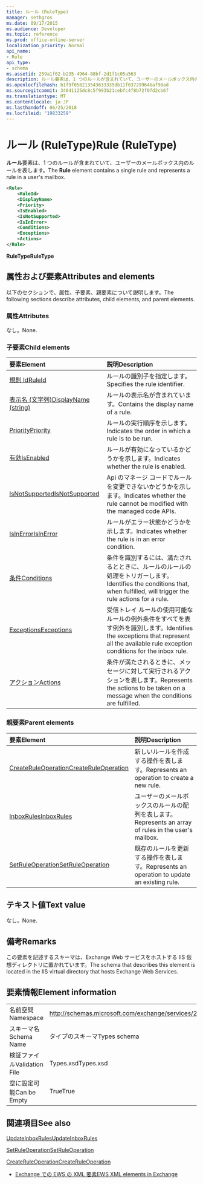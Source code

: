 ```yaml
---
title: ルール (RuleType)
manager: sethgros
ms.date: 09/17/2015
ms.audience: Developer
ms.topic: reference
ms.prod: office-online-server
localization_priority: Normal
api_name:
- Rule
api_type:
- schema
ms.assetid: 259a1f62-b235-4964-88bf-2d1f1c05a563
description: ルール要素は、1 つのルールが含まれていて、ユーザーのメールボックス内のルールを表します。
ms.openlocfilehash: b1f9f058213543633335db11f03729964baf98ad
ms.sourcegitcommit: 34041125dc8c5f993b21cebfc4f8b72f0fd2cb6f
ms.translationtype: MT
ms.contentlocale: ja-JP
ms.lasthandoff: 06/25/2018
ms.locfileid: "19833259"
---
```

# <a name="rule-ruletype"></a><span data-ttu-id="3fd10-103">ルール (RuleType)</span><span class="sxs-lookup"><span data-stu-id="3fd10-103">Rule (RuleType)</span></span>

<span data-ttu-id="3fd10-104">**ルール**要素は、1 つのルールが含まれていて、ユーザーのメールボックス内のルールを表します。</span><span class="sxs-lookup"><span data-stu-id="3fd10-104">The **Rule** element contains a single rule and represents a rule in a user's mailbox.</span></span> 
  
```XML
<Rule>
    <RuleId>
    <DisplayName>
    <Priority>
    <IsEnabled>
    <IsNotSupported>
    <IsInError>
    <Conditions>
    <Exceptions>
    <Actions>
</Rule>
```

 <span data-ttu-id="3fd10-105">**RuleType**</span><span class="sxs-lookup"><span data-stu-id="3fd10-105">**RuleType**</span></span>
## <a name="attributes-and-elements"></a><span data-ttu-id="3fd10-106">属性および要素</span><span class="sxs-lookup"><span data-stu-id="3fd10-106">Attributes and elements</span></span>

<span data-ttu-id="3fd10-107">以下のセクションで、属性、子要素、親要素について説明します。</span><span class="sxs-lookup"><span data-stu-id="3fd10-107">The following sections describe attributes, child elements, and parent elements.</span></span>
  
### <a name="attributes"></a><span data-ttu-id="3fd10-108">属性</span><span class="sxs-lookup"><span data-stu-id="3fd10-108">Attributes</span></span>

<span data-ttu-id="3fd10-109">なし。</span><span class="sxs-lookup"><span data-stu-id="3fd10-109">None.</span></span>
  
### <a name="child-elements"></a><span data-ttu-id="3fd10-110">子要素</span><span class="sxs-lookup"><span data-stu-id="3fd10-110">Child elements</span></span>

|<span data-ttu-id="3fd10-111">**要素**</span><span class="sxs-lookup"><span data-stu-id="3fd10-111">**Element**</span></span>|<span data-ttu-id="3fd10-112">**説明**</span><span class="sxs-lookup"><span data-stu-id="3fd10-112">**Description**</span></span>|
|:-----|:-----|
|[<span data-ttu-id="3fd10-113">規則 Id</span><span class="sxs-lookup"><span data-stu-id="3fd10-113">RuleId</span></span>](ruleid.md) <br/> |<span data-ttu-id="3fd10-114">ルールの識別子を指定します。</span><span class="sxs-lookup"><span data-stu-id="3fd10-114">Specifies the rule identifier.</span></span>  <br/> |
|[<span data-ttu-id="3fd10-115">表示名 (文字列)</span><span class="sxs-lookup"><span data-stu-id="3fd10-115">DisplayName (string)</span></span>](displayname-string.md) <br/> |<span data-ttu-id="3fd10-116">ルールの表示名が含まれています。</span><span class="sxs-lookup"><span data-stu-id="3fd10-116">Contains the display name of a rule.</span></span>  <br/> |
|[<span data-ttu-id="3fd10-117">Priority</span><span class="sxs-lookup"><span data-stu-id="3fd10-117">Priority</span></span>](priority.md) <br/> |<span data-ttu-id="3fd10-118">ルールの実行順序を示します。</span><span class="sxs-lookup"><span data-stu-id="3fd10-118">Indicates the order in which a rule is to be run.</span></span>  <br/> |
|[<span data-ttu-id="3fd10-119">有効</span><span class="sxs-lookup"><span data-stu-id="3fd10-119">IsEnabled</span></span>](isenabled.md) <br/> |<span data-ttu-id="3fd10-120">ルールが有効になっているかどうかを示します。</span><span class="sxs-lookup"><span data-stu-id="3fd10-120">Indicates whether the rule is enabled.</span></span>  <br/> |
|[<span data-ttu-id="3fd10-121">IsNotSupported</span><span class="sxs-lookup"><span data-stu-id="3fd10-121">IsNotSupported</span></span>](isnotsupported.md) <br/> |<span data-ttu-id="3fd10-122">Api のマネージ コードでルールを変更できないかどうかを示します。</span><span class="sxs-lookup"><span data-stu-id="3fd10-122">Indicates whether the rule cannot be modified with the managed code APIs.</span></span>  <br/> |
|[<span data-ttu-id="3fd10-123">IsInError</span><span class="sxs-lookup"><span data-stu-id="3fd10-123">IsInError</span></span>](isinerror.md) <br/> |<span data-ttu-id="3fd10-124">ルールがエラー状態かどうかを示します。</span><span class="sxs-lookup"><span data-stu-id="3fd10-124">Indicates whether the rule is in an error condition.</span></span>  <br/> |
|[<span data-ttu-id="3fd10-125">条件</span><span class="sxs-lookup"><span data-stu-id="3fd10-125">Conditions</span></span>](conditions.md) <br/> |<span data-ttu-id="3fd10-126">条件を識別するには、満たされるとときに、ルールのルールの処理をトリガーします。</span><span class="sxs-lookup"><span data-stu-id="3fd10-126">Identifies the conditions that, when fulfilled, will trigger the rule actions for a rule.</span></span>  <br/> |
|[<span data-ttu-id="3fd10-127">Exceptions</span><span class="sxs-lookup"><span data-stu-id="3fd10-127">Exceptions</span></span>](exceptions.md) <br/> |<span data-ttu-id="3fd10-128">受信トレイ ルールの使用可能なルールの例外条件をすべてを表す例外を識別します。</span><span class="sxs-lookup"><span data-stu-id="3fd10-128">Identifies the exceptions that represent all the available rule exception conditions for the inbox rule.</span></span>  <br/> |
|[<span data-ttu-id="3fd10-129">アクション</span><span class="sxs-lookup"><span data-stu-id="3fd10-129">Actions</span></span>](actions.md) <br/> |<span data-ttu-id="3fd10-130">条件が満たされるときに、メッセージに対して実行されるアクションを表します。</span><span class="sxs-lookup"><span data-stu-id="3fd10-130">Represents the actions to be taken on a message when the conditions are fulfilled.</span></span>  <br/> |
   
### <a name="parent-elements"></a><span data-ttu-id="3fd10-131">親要素</span><span class="sxs-lookup"><span data-stu-id="3fd10-131">Parent elements</span></span>

|<span data-ttu-id="3fd10-132">**要素**</span><span class="sxs-lookup"><span data-stu-id="3fd10-132">**Element**</span></span>|<span data-ttu-id="3fd10-133">**説明**</span><span class="sxs-lookup"><span data-stu-id="3fd10-133">**Description**</span></span>|
|:-----|:-----|
|[<span data-ttu-id="3fd10-134">CreateRuleOperation</span><span class="sxs-lookup"><span data-stu-id="3fd10-134">CreateRuleOperation</span></span>](createruleoperation.md) <br/> |<span data-ttu-id="3fd10-135">新しいルールを作成する操作を表します。</span><span class="sxs-lookup"><span data-stu-id="3fd10-135">Represents an operation to create a new rule.</span></span>  <br/> |
|[<span data-ttu-id="3fd10-136">InboxRules</span><span class="sxs-lookup"><span data-stu-id="3fd10-136">InboxRules</span></span>](inboxrules.md) <br/> |<span data-ttu-id="3fd10-137">ユーザーのメールボックスのルールの配列を表します。</span><span class="sxs-lookup"><span data-stu-id="3fd10-137">Represents an array of rules in the user's mailbox.</span></span>  <br/> |
|[<span data-ttu-id="3fd10-138">SetRuleOperation</span><span class="sxs-lookup"><span data-stu-id="3fd10-138">SetRuleOperation</span></span>](setruleoperation.md) <br/> |<span data-ttu-id="3fd10-139">既存のルールを更新する操作を表します。</span><span class="sxs-lookup"><span data-stu-id="3fd10-139">Represents an operation to update an existing rule.</span></span>  <br/> |
   
## <a name="text-value"></a><span data-ttu-id="3fd10-140">テキスト値</span><span class="sxs-lookup"><span data-stu-id="3fd10-140">Text value</span></span>

<span data-ttu-id="3fd10-141">なし。</span><span class="sxs-lookup"><span data-stu-id="3fd10-141">None.</span></span>
  
## <a name="remarks"></a><span data-ttu-id="3fd10-142">備考</span><span class="sxs-lookup"><span data-stu-id="3fd10-142">Remarks</span></span>

<span data-ttu-id="3fd10-143">この要素を記述するスキーマは、Exchange Web サービスをホストする IIS 仮想ディレクトリに置かれています。</span><span class="sxs-lookup"><span data-stu-id="3fd10-143">The schema that describes this element is located in the IIS virtual directory that hosts Exchange Web Services.</span></span>
  
## <a name="element-information"></a><span data-ttu-id="3fd10-144">要素情報</span><span class="sxs-lookup"><span data-stu-id="3fd10-144">Element information</span></span>

|||
|:-----|:-----|
|<span data-ttu-id="3fd10-145">名前空間</span><span class="sxs-lookup"><span data-stu-id="3fd10-145">Namespace</span></span>  <br/> |http://schemas.microsoft.com/exchange/services/2006/types  <br/> |
|<span data-ttu-id="3fd10-146">スキーマ名</span><span class="sxs-lookup"><span data-stu-id="3fd10-146">Schema Name</span></span>  <br/> |<span data-ttu-id="3fd10-147">タイプのスキーマ</span><span class="sxs-lookup"><span data-stu-id="3fd10-147">Types schema</span></span>  <br/> |
|<span data-ttu-id="3fd10-148">検証ファイル</span><span class="sxs-lookup"><span data-stu-id="3fd10-148">Validation File</span></span>  <br/> |<span data-ttu-id="3fd10-149">Types.xsd</span><span class="sxs-lookup"><span data-stu-id="3fd10-149">Types.xsd</span></span>  <br/> |
|<span data-ttu-id="3fd10-150">空に設定可能</span><span class="sxs-lookup"><span data-stu-id="3fd10-150">Can be Empty</span></span>  <br/> |<span data-ttu-id="3fd10-151">True</span><span class="sxs-lookup"><span data-stu-id="3fd10-151">True</span></span>  <br/> |
   
## <a name="see-also"></a><span data-ttu-id="3fd10-152">関連項目</span><span class="sxs-lookup"><span data-stu-id="3fd10-152">See also</span></span>



[<span data-ttu-id="3fd10-153">UpdateInboxRules</span><span class="sxs-lookup"><span data-stu-id="3fd10-153">UpdateInboxRules</span></span>](updateinboxrules.md)
  
[<span data-ttu-id="3fd10-154">SetRuleOperation</span><span class="sxs-lookup"><span data-stu-id="3fd10-154">SetRuleOperation</span></span>](setruleoperation.md)
  
[<span data-ttu-id="3fd10-155">CreateRuleOperation</span><span class="sxs-lookup"><span data-stu-id="3fd10-155">CreateRuleOperation</span></span>](createruleoperation.md)


- [<span data-ttu-id="3fd10-156">Exchange での EWS の XML 要素</span><span class="sxs-lookup"><span data-stu-id="3fd10-156">EWS XML elements in Exchange</span></span>](ews-xml-elements-in-exchange.md)

